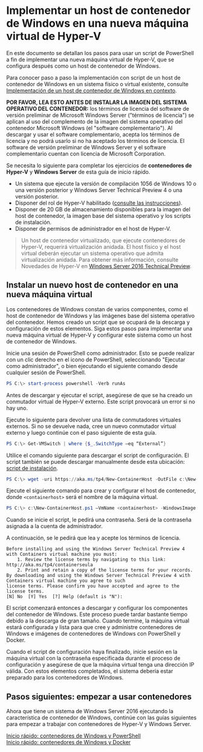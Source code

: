 # Implementar un host de contenedor de Windows en una nueva máquina virtual de Hyper-V

En este documento se detallan los pasos para usar un script de PowerShell a fin de implementar una nueva máquina virtual de Hyper-V, que se configura después como un host de contenedor de Windows.

Para conocer paso a paso la implementación con script de un host de contenedor de Windows en un sistema físico o virtual existente, consulte [Implementación de un host de contenedor de Windows en contexto](./inplace_setup.md).

**POR FAVOR, LEA ESTO ANTES DE INSTALAR LA IMAGEN DEL SISTEMA OPERATIVO DEL CONTENEDOR:** los términos de licencia del software de versión preliminar de Microsoft Windows Server ("términos de licencia") se aplican al uso del complemento de la imagen del sistema operativo del contenedor Microsoft Windows (el "software complementario"). Al descargar y usar el software complementario, acepta los términos de licencia y no podrá usarlo si no ha aceptado los términos de licencia. El software de versión preliminar de Windows Server y el software complementario cuentan con licencia de Microsoft Corporation.

Se necesita lo siguiente para completar los ejercicios de **contenedores de Hyper-V** y **Windows Server** de esta guía de inicio rápido.

* Un sistema que ejecute la versión de compilación 1056 de Windows 10 o una versión posterior y Windows Server Technical Preview 4 o una versión posterior.
* Disponer del rol de Hyper-V habilitado ([consulte las instrucciones](https://msdn.microsoft.com/virtualization/hyperv_on_windows/quick_start/walkthrough_install#UsingPowerShell)).
* Disponer de 20 GB de almacenamiento disponibles para la imagen del host de contenedor, la imagen base del sistema operativo y los scripts de instalación.
* Disponer de permisos de administrador en el host de Hyper-V.

> Un host de contenedor virtualizado, que ejecute contenedores de Hyper-V, requerirá virtualización anidada. El host físico y el host virtual deberán ejecutar un sistema operativo que admita virtualización anidada. Para obtener más información, consulte Novedades de Hyper-V en [Windows Server 2016 Technical Preview](https://technet.microsoft.com/library/dn765471.aspx#BKMK_nested).

## Instalar un nuevo host de contenedor en una nueva máquina virtual

Los contenedores de Windows constan de varios componentes, como el host de contenedor de Windows y las imágenes base del sistema operativo del contenedor. Hemos creado un script que se ocupará de la descarga y configuración de estos elementos. Siga estos pasos para implementar una nueva máquina virtual de Hyper-V y configurar este sistema como un host de contenedor de Windows.

Inicie una sesión de PowerShell como administrador. Esto se puede realizar con un clic derecho en el icono de PowerShell, seleccionando "Ejecutar como administrador", o bien ejecutando el siguiente comando desde cualquier sesión de PowerShell.

``` powershell
PS C:\> start-process powershell -Verb runAs
```

Antes de descargar y ejecutar el script, asegúrese de que se ha creado un conmutador virtual de Hyper-V externo. Este script provocará un error si no hay uno.

Ejecute lo siguiente para devolver una lista de conmutadores virtuales externos. Si no se devuelve nada, cree un nuevo conmutador virtual externo y luego continúe con el paso siguiente de esta guía.

```powershell
PS C:\> Get-VMSwitch | where {$_.SwitchType –eq “External”}
```

Utilice el comando siguiente para descargar el script de configuración. El script también se puede descargar manualmente desde esta ubicación: [script de instalación](https://aka.ms/tp4/New-ContainerHost).

``` PowerShell
PS C:\> wget -uri https://aka.ms/tp4/New-ContainerHost -OutFile c:\New-ContainerHost.ps1
```

Ejecute el siguiente comando para crear y configurar el host de contenedor, donde `<containerhost>` será el nombre de la máquina virtual.

``` powershell
PS C:\> c:\New-ContainerHost.ps1 –VmName <containerhost> -WindowsImage ServerDatacenterCore -Hyperv
```

Cuando se inicie el script, le pedirá una contraseña. Será de la contraseña asignada a la cuenta de administrador.

A continuación, se le pedirá que lea y acepte los términos de licencia.

```
Before installing and using the Windows Server Technical Preview 4 with Containers virtual machine you must:
    1. Review the license terms by navigating to this link: http://aka.ms/tp4/containerseula
    2. Print and retain a copy of the license terms for your records.
By downloading and using the Windows Server Technical Preview 4 with Containers virtual machine you agree to such
license terms. Please confirm you have accepted and agree to the license terms.
[N] No  [Y] Yes  [?] Help (default is "N"):
```

El script comenzará entonces a descargar y configurar los componentes del contenedor de Windows. Este proceso puede tardar bastante tiempo debido a la descarga de gran tamaño. Cuando termine, la máquina virtual estará configurada y lista para que cree y administre contenedores de Windows e imágenes de contenedores de Windows con PowerShell y Docker.

Cuando el script de configuración haya finalizado, inicie sesión en la máquina virtual con la contraseña especificada durante el proceso de configuración y asegúrese de que la máquina virtual tenga una dirección IP válida. Con estos elementos completados, el sistema debería estar preparado para los contenedores de Windows.

## Pasos siguientes: empezar a usar contenedores

Ahora que tiene un sistema de Windows Server 2016 ejecutando la característica de contenedor de Windows, continúe con las guías siguientes para empezar a trabajar con contenedores de Hyper-V y Windows Server.

[Inicio rápido: contenedores de Windows y PowerShell](./manage_powershell.md)  
[Inicio rápido: contenedores de Windows y Docker](./manage_docker.md)



